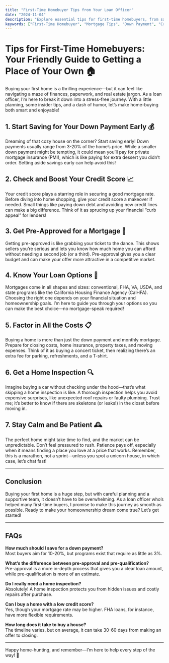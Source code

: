 ```yaml
---
title: "First-Time Homebuyer Tips from Your Loan Officer"
date: "2024-11-04"
description: "Explore essential tips for first-time homebuyers, from saving for a down payment to understanding loan options. Get guidance from Josh Lopez, your friendly Mortgage Loan Officer in California."
keywords: ["First-Time Homebuyer", "Mortgage Tips", "Down Payment", "Credit Score Tips", "Mortgage Loans", "California Mortgage"]
---
```



# Tips for First-Time Homebuyers: Your Friendly Guide to Getting a Place of Your Own 🏠

Buying your first home is a thrilling experience—but it can feel like navigating a maze of finances, paperwork, and real estate jargon. As a loan officer, I’m here to break it down into a stress-free journey. With a little planning, some insider tips, and a dash of humor, let’s make home-buying both smart and enjoyable!

## 1. Start Saving for Your Down Payment Early 💰
Dreaming of that cozy house on the corner? Start saving early! Down payments usually range from 3-20% of the home’s price. While a smaller down payment might be tempting, it could mean you’ll pay for private mortgage insurance (PMI), which is like paying for extra dessert you didn’t order. Setting aside savings early can help avoid this!

## 2. Check and Boost Your Credit Score 📈
Your credit score plays a starring role in securing a good mortgage rate. Before diving into home shopping, give your credit score a makeover if needed. Small things like paying down debt and avoiding new credit lines can make a big difference. Think of it as sprucing up your financial “curb appeal” for lenders!

## 3. Get Pre-Approved for a Mortgage 📝
Getting pre-approved is like grabbing your ticket to the dance. This shows sellers you’re serious and lets you know how much home you can afford without needing a second job (or a third). Pre-approval gives you a clear budget and can make your offer more attractive in a competitive market.

## 4. Know Your Loan Options 🏦
Mortgages come in all shapes and sizes: conventional, FHA, VA, USDA, and state programs like the California Housing Finance Agency (CalHFA). Choosing the right one depends on your financial situation and homeownership goals. I’m here to guide you through your options so you can make the best choice—no mortgage-speak required!

## 5. Factor in All the Costs 📋
Buying a home is more than just the down payment and monthly mortgage. Prepare for closing costs, home insurance, property taxes, and moving expenses. Think of it as buying a concert ticket, then realizing there’s an extra fee for parking, refreshments, and a T-shirt.

## 6. Get a Home Inspection 🔍
Imagine buying a car without checking under the hood—that’s what skipping a home inspection is like. A thorough inspection helps you avoid expensive surprises, like unexpected roof repairs or faulty plumbing. Trust me; it’s better to know if there are skeletons (or leaks!) in the closet before moving in.

## 7. Stay Calm and Be Patient 🕰️
The perfect home might take time to find, and the market can be unpredictable. Don’t feel pressured to rush. Patience pays off, especially when it means finding a place you love at a price that works. Remember, this is a marathon, not a sprint—unless you spot a unicorn house, in which case, let’s chat fast!

---

## Conclusion
Buying your first home is a huge step, but with careful planning and a supportive team, it doesn’t have to be overwhelming. As a loan officer who’s helped many first-time buyers, I promise to make this journey as smooth as possible. Ready to make your homeownership dream come true? Let’s get started!

---

## FAQs

**How much should I save for a down payment?**  
Most buyers aim for 10-20%, but programs exist that require as little as 3%.

**What’s the difference between pre-approval and pre-qualification?**  
Pre-approval is a more in-depth process that gives you a clear loan amount, while pre-qualification is more of an estimate.

**Do I really need a home inspection?**  
Absolutely! A home inspection protects you from hidden issues and costly repairs after purchase.

**Can I buy a home with a low credit score?**  
Yes, though your mortgage rate may be higher. FHA loans, for instance, have more flexible requirements.

**How long does it take to buy a house?**  
The timeline varies, but on average, it can take 30-60 days from making an offer to closing.

---

Happy home-hunting, and remember—I’m here to help every step of the way! 🏡
